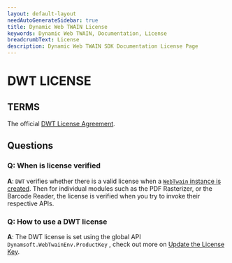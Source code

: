 ```yaml
---
layout: default-layout
needAutoGenerateSidebar: true
title: Dynamic Web TWAIN License
keywords: Dynamic Web TWAIN, Documentation, License
breadcrumbText: License
description: Dynamic Web TWAIN SDK Documentation License Page
---
```


# DWT LICENSE

## TERMS

The official [DWT License Agreement](https://www.dynamsoft.com/Products/WebTwain_license.aspx).

## Questions

### Q: When is license verified

**A**: `DWT` verifies whether there is a valid license when a [ `WebTwain` instance is created]({{site.indepth}}features/initialize.html#creating-the-webtwain-instance). Then for individual modules such as the PDF Rasterizer, or the Barcode Reader, the license is verified when you try to invoke their respective APIs.

### Q: How to use a DWT license

**A**: The DWT license is set using the global API `Dynamsoft.WebTwainEnv.ProductKey` , check out more on [Update the License Key]({{site.indepth}}development/upgrade.html#update-the-license-key).
